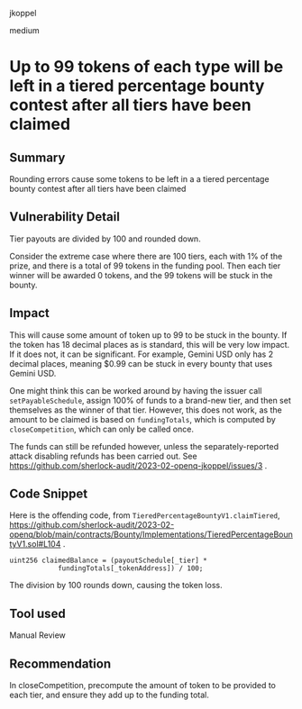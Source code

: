 jkoppel

medium

# Up to 99 tokens of each type will be left in a tiered percentage bounty contest after all tiers have been claimed

## Summary

Rounding errors cause some tokens to be left in a  a tiered percentage bounty contest after all tiers have been claimed

## Vulnerability Detail

Tier payouts are divided by 100 and rounded down.

Consider the extreme case  where there are 100 tiers, each with 1% of the prize, and there is a total of 99 tokens in the funding pool. Then each tier winner will be awarded 0 tokens, and the 99 tokens will be stuck in the bounty.


## Impact

This will cause some amount of token up to 99 to be stuck in the bounty. If the token has 18 decimal places as is standard, this will be very low impact. If it does not, it can be significant. For example, Gemini USD only has 2 decimal places, meaning $0.99 can be stuck in every bounty that uses Gemini USD.

One might think this can be worked around by having the issuer call `setPayableSchedule`, assign 100% of funds to a brand-new tier, and then set themselves as the winner of that tier. However, this does not work, as the amount to be claimed is based on `fundingTotals`, which is computed by `closeCompetition`, which can only be called once.

The funds can still be refunded however, unless the separately-reported attack disabling refunds has been carried out. See https://github.com/sherlock-audit/2023-02-openq-jkoppel/issues/3 .

## Code Snippet

Here is the offending code, from `TieredPercentageBountyV1.claimTiered`, https://github.com/sherlock-audit/2023-02-openq/blob/main/contracts/Bounty/Implementations/TieredPercentageBountyV1.sol#L104 .

```solidity
uint256 claimedBalance = (payoutSchedule[_tier] *
            fundingTotals[_tokenAddress]) / 100;
```

The division by 100 rounds down, causing the token loss.

## Tool used

Manual Review

## Recommendation

In closeCompetition, precompute the amount of token to be provided to each tier, and ensure they add up to the funding total.
